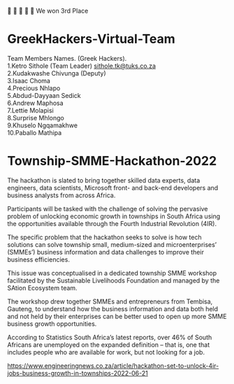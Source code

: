 🎉 🎉 🎉 🎉 🎉 We won 3rd Place
# GreekHackers-Virtual-Team
Team Members Names. (Greek Hackers). <br>
1.Ketro Sithole (Team Leader)   sithole.tk@tuks.co.za <br>
2.Kudakwashe Chivunga (Deputy)   <br>
3.Isaac Choma <br>
4.Precious Nhlapo <br>
5.Abdud-Dayyaan Sedick <br>
6.Andrew Maphosa <br>
7.Lettie Molapisi <br>
8.Surprise Mhlongo <br>
9.Khuselo Ngqamakhwe <br>
10.Paballo Mathipa <br>

# Township-SMME-Hackathon-2022

The hackathon is slated to bring together skilled data experts, data engineers, data scientists, Microsoft front- and back-end developers and business analysts from across Africa.

Participants will be tasked with the challenge of solving the pervasive problem of unlocking economic growth in townships in South Africa using the opportunities available through the Fourth Industrial Revolution (4IR).

The specific problem that the hackathon seeks to solve is how tech solutions can solve township small, medium-sized and microenterprises’ (SMMEs’) business information and data challenges to improve their business efficiencies.

This issue was conceptualised in a dedicated township SMME workshop facilitated by the Sustainable Livelihoods Foundation and managed by the SAtion Ecosystem team.

The workshop drew together SMMEs and entrepreneurs from Tembisa, Gauteng, to understand how the business information and data both held and not held by their enterprises can be better used to open up more SMME business growth opportunities.

According to Statistics South Africa’s latest reports, over 46% of South Africans are unemployed on the expanded definition – that is, one that includes people who are available for work, but not looking for a job.


https://www.engineeringnews.co.za/article/hackathon-set-to-unlock-4ir-jobs-business-growth-in-townships-2022-06-21





